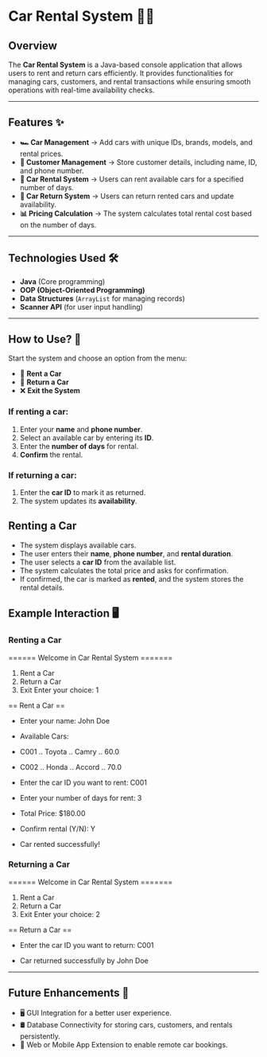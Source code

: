 # Car Rental System 🚗💨

## Overview  
The **Car Rental System** is a Java-based console application that allows users to rent and return cars efficiently. It provides functionalities for managing cars, customers, and rental transactions while ensuring smooth operations with real-time availability checks.  

---

## Features ✨  
- **🏎️ Car Management** → Add cars with unique IDs, brands, models, and rental prices.  
- **👤 Customer Management** → Store customer details, including name, ID, and phone number.  
- **📅 Car Rental System** → Users can rent available cars for a specified number of days.  
- **🔄 Car Return System** → Users can return rented cars and update availability.  
- **📊 Pricing Calculation** → The system calculates total rental cost based on the number of days.  

---

## Technologies Used 🛠️  
- **Java** (Core programming)  
- **OOP (Object-Oriented Programming)**  
- **Data Structures** (`ArrayList` for managing records)  
- **Scanner API** (for user input handling)  

---

## How to Use? 📖  

Start the system and choose an option from the menu:  
- 🚗 **Rent a Car**  
- 🔄 **Return a Car**  
- ❌ **Exit the System**  

### If renting a car:  
1. Enter your **name** and **phone number**.  
2. Select an available car by entering its **ID**.  
3. Enter the **number of days** for rental.  
4. **Confirm** the rental.  

### If returning a car:  
1. Enter the **car ID** to mark it as returned.  
2. The system updates its **availability**.  

## Renting a Car  
- The system displays available cars.  
- The user enters their **name**, **phone number**, and **rental duration**.  
- The user selects a **car ID** from the available list.  
- The system calculates the total price and asks for confirmation.  
- If confirmed, the car is marked as **rented**, and the system stores the rental details.  

## Example Interaction 🖥️  

### Renting a Car  

====== Welcome in Car Rental System =======
1. Rent a Car
2. Return a Car
3. Exit
Enter your choice: 1

== Rent a Car ==

- Enter your name: John Doe
- Available Cars:
- C001 .. Toyota .. Camry .. 60.0
- C002 .. Honda .. Accord .. 70.0

- Enter the car ID you want to rent: C001
- Enter your number of days for rent: 3
- Total Price: $180.00

- Confirm rental (Y/N): Y
- Car rented successfully!

### Returning a Car

====== Welcome in Car Rental System =======
1. Rent a Car
2. Return a Car
3. Exit
Enter your choice: 2

== Return a Car ==

- Enter the car ID you want to return: C001

- Car returned successfully by John Doe
  
---
## Future Enhancements 🚀
- 🖥️ GUI Integration for a better user experience.
- 🛢️ Database Connectivity for storing cars, customers, and rentals persistently.
- 📱 Web or Mobile App Extension to enable remote car bookings.

